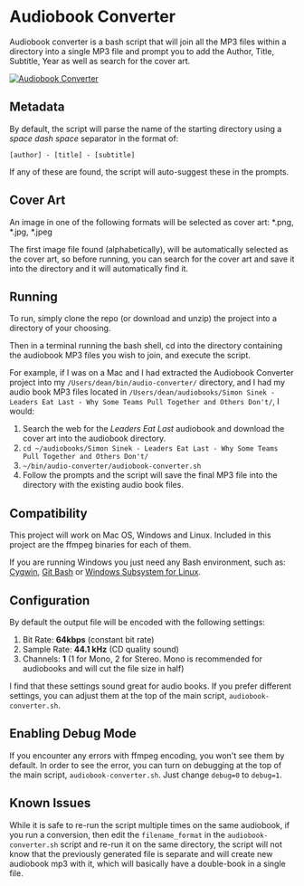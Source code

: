 # Audiobook Converter

Audiobook converter is a bash script that will join all the MP3 files within a directory into a single MP3 file and prompt you to add the Author, Title, Subtitle, Year as well as search for the cover art.

<a href="https://i.imgur.com/Raz3Vey.png"><img src="https://i.imgur.com/Raz3Vey.png" title="Audiobook Converter" /></a>

## Metadata

By default, the script will parse the name of the starting directory using a *space dash space* separator in the format of:

`[author] - [title] - [subtitle]`

If any of these are found, the script will auto-suggest these in the prompts.



## Cover Art

An image in one of the following formats will be selected as cover art: *.png, *.jpg, *.jpeg

The first image file found (alphabetically), will be automatically selected as the cover art, so before running, you can search for the cover art and save it into the directory and it will automatically find it.



## Running

To run, simply clone the repo (or download and unzip) the project into a directory of your choosing.

Then in a terminal running the bash shell, cd into the directory containing the audiobook MP3 files you wish to join, and execute the script.

For example, if I was on a Mac and I had extracted the Audiobook Converter project into my `/Users/dean/bin/audio-converter/` directory, and I had my audio book MP3 files located in `/Users/dean/audiobooks/Simon Sinek - Leaders Eat Last - Why Some Teams Pull Together and Others Don't/`, I would:

1. Search the web for the _Leaders Eat Last_ audiobook and download the cover art into the audiobook directory.
2. `cd ~/audiobooks/Simon Sinek - Leaders Eat Last - Why Some Teams Pull Together and Others Don't/`
3. `~/bin/audio-converter/audiobook-converter.sh`
4. Follow the prompts and the script will save the final MP3 file into the directory with the existing audio book files.



## Compatibility

This project will work on Mac OS, Windows and Linux. Included in this project are the ffmpeg binaries for each of them.

If you are running Windows you just need any Bash environment, such as: [Cygwin](https://www.cygwin.com/), [Git Bash](https://git-scm.com/download/win) or [Windows Subsystem for Linux](https://docs.microsoft.com/en-us/windows/wsl/install-win10).



## Configuration

By default the output file will be encoded with the following settings:

1. Bit Rate: **64kbps** (constant bit rate)
2. Sample Rate: **44.1 kHz** (CD quality sound)
3. Channels: **1** (1 for Mono, 2 for Stereo. Mono is recommended for audiobooks and will cut the file size in half)

I find that these settings sound great for audio books. If you prefer different settings, you can adjust them at the top of the main script, `audiobook-converter.sh`. 



## Enabling Debug Mode

If you encounter any errors with ffmpeg encoding, you won't see them by default. In order to see the error, you can turn on debugging at the top of the main script, `audiobook-converter.sh`.  Just change `debug=0` to `debug=1`.



## Known Issues

While it is safe to re-run the script multiple times on the same audiobook, if you run a conversion, then edit the `filename_format` in the `audiobook-converter.sh` script and re-run it on the same directory, the script will not know that the previously generated file is separate and will create new audiobook mp3 with it, which will basically have a double-book in a single file.